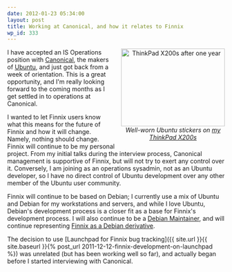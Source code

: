 ```yaml
---
date: 2012-01-23 05:34:00
layout: post
title: Working at Canonical, and how it relates to Finnix
wp_id: 333
---
```

<div style="width: 240px; float: right; margin-left: 1em; margin-bottom: 1em; text-align: center;">
  <a href="https://www.flickr.com/photos/fo0bar/6068206821/" title="ThinkPad X200s after one year by Ryan Finnie, on Flickr"><img src="https://farm7.staticflickr.com/6061/6068206821_79178bb9b8_m.jpg" width="240" height="180" alt="ThinkPad X200s after one year" /></a><br /><em>Well-worn Ubuntu stickers on <a href="https://www.finnie.org/2011/08/22/thinkpad-x200s-one-year-follow-up/">my ThinkPad X200s</a></em>
</div>

I have accepted an IS Operations position with [Canonical](https://www.canonical.com/), the makers of [Ubuntu](https://www.ubuntu.com/), and just got back from a week of orientation. This is a great opportunity, and I'm really looking forward to the coming months as I get settled in to operations at Canonical.

I wanted to let Finnix users know what this means for the future of Finnix and how it will change. Namely, nothing should change. Finnix will continue to be my personal project. From my initial talks during the interview process, Canonical management is supportive of Finnix, but will not try to exert any control over it. Conversely, I am joining as an operations sysadmin, not as an Ubuntu developer, so I have no direct control of Ubuntu development over any other member of the Ubuntu user community.

Finnix will continue to be based on Debian; I currently use a mix of Ubuntu and Debian for my workstations and servers, and while I love Ubuntu, Debian's development process is a closer fit as a base for Finnix's development process. I will also continue to be a [Debian Maintainer](https://qa.debian.org/developer.php?login=ryan@finnie.org), and will continue representing [Finnix as a Debian derivative](https://wiki.debian.org/Derivatives/Census).

The decision to use [Launchpad for Finnix bug tracking]({{ site.url }}{{ site.baseurl }}{% post_url 2011-12-12-finnix-development-on-launchpad %}) was unrelated (but has been working well so far), and actually began before I started interviewing with Canonical.
